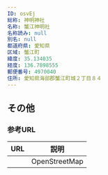 ```yaml
---
ID: osvEj
総称: 神明神社
名称: 蟹江神明社
名称読み: null
別名: null
都道府県: 愛知県
区域: 蟹江町
緯度: 35.134035
経度: 136.7898555
郵便番号: 4970040
住所: 愛知県海部郡蟹江町城２丁目８４
---
```


## その他

### 参考URL

| URL | 説明          |
| --- | ------------- |
|     | OpenStreetMap |
